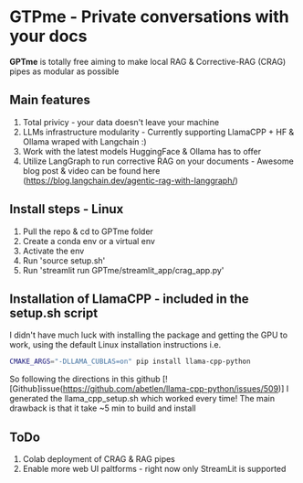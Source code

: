 # GTPme - Private conversations with your docs 

**GPTme** is totally free aiming to make local RAG & Corrective-RAG (CRAG) pipes as modular as possible

## Main features
1. Total privicy - your data doesn't leave your machine
2. LLMs infrastructure modularity - Currently supporting LlamaCPP + HF & Ollama wraped with Langchain :)
3. Work with the latest models HuggingFace & Ollama has to offer
4. Utilize LangGraph to run corrective RAG on your documents - Awesome blog post & video can be found here (https://blog.langchain.dev/agentic-rag-with-langgraph/)

## Install steps - Linux
1. Pull the repo & cd to GPTme folder
2. Create a conda env or a virtual env
3. Activate the env
4. Run 'source setup.sh'
5. Run 'streamlit run GPTme/streamlit_app/crag_app.py'

## Installation of LlamaCPP - included in the setup.sh script
I didn't have much luck with installing the package and getting the GPU to work, using the default Linux installation instructions i.e.
```bash
CMAKE_ARGS="-DLLAMA_CUBLAS=on" pip install llama-cpp-python
```
So following the directions in this github [![Github]issue(https://github.com/abetlen/llama-cpp-python/issues/509)] I generated the llama_cpp_setup.sh which worked every time! 
The main drawback is that it take ~5 min to build and install

## ToDo
1. Colab deployment of CRAG & RAG pipes
2. Enable more web UI paltforms - right now only StreamLit is supported
